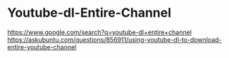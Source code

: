 # Youtube-dl-Entire-Channel
https://www.google.com/search?q=youtube-dl+entire+channel https://askubuntu.com/questions/856911/using-youtube-dl-to-download-entire-youtube-channel
